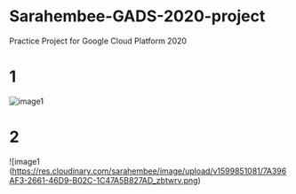 # Sarahembee-GADS-2020-project
Practice Project for Google Cloud Platform 2020

# 1
![image1](https://res.cloudinary.com/sarahembee/image/upload/v1599851061/ABD8C108-46BD-46A5-A6C7-D8F7B72B9690_rl8rhg.png) 

# 2
![image1
(https://res.cloudinary.com/sarahembee/image/upload/v1599851081/7A396AF3-2661-46D9-B02C-1C47A5B827AD_zbtwrv.png)
